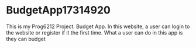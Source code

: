 # BudgetApp17314920
This is my Prog6212 Project. Budget App. In this website, a user can login to the website or register if it the first time. What a user can do in this app is they can budget
